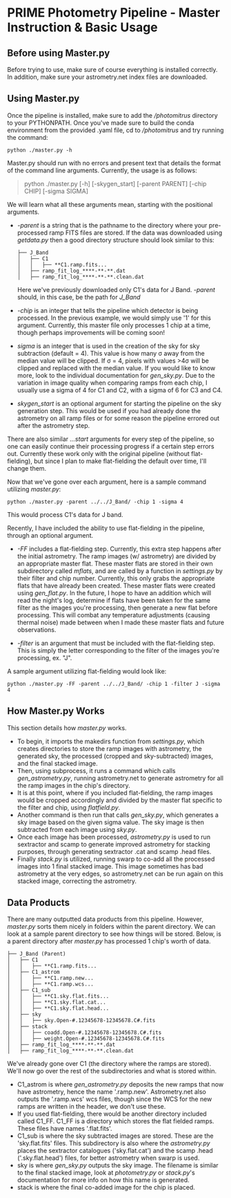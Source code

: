 # PRIME Photometry Pipeline - Master Instruction & Basic Usage

## Before using Master.py

Before trying to use, make sure of course everything is installed correctly.  In addition, make sure your astrometry.net index files are downloaded.

## Using Master.py

Once the pipeline is installed, make sure to add the _/photomitrus_ directory to your PYTHONPATH.  Once you've made sure to build the conda environment from the provided .yaml file, cd to _/photomitrus_ and try running the command:

	python ./master.py -h

Master.py should run with no errors and present text that details the format of the command line arguments.  Currently, the usage is as follows:

> python ./master.py [-h] [-skygen_start] [-parent PARENT] [-chip CHIP] [-sigma SIGMA]

We will learn what all these arguments mean, starting with the positional arguments.  
- _-parent_ is a string that is the pathname to the directory where your pre-processed ramp FITS files are stored.  If the data was downloaded using _getdata.py_ then a good directory structure should look similar to this:
	```
	├── J_Band
	│   ├── C1
	│   │   ├── **C1.ramp.fits...
	│   ├── ramp_fit_log_****-**-**.dat
	│   ├── ramp_fit_log_****-**-**.clean.dat
	```
	Here we've previously downloaded only C1's data for J Band.  _-parent_ should, in this case, be the path for _J_Band_

- _-chip_ is an integer that tells the pipeline which detector is being processed.  In the previous example, we would simply use '1' for this argument.  Currently, this master file only processes 1 chip at a time, though perhaps improvements will be coming soon!

- _sigma_ is an integer that is used in the creation of the sky for sky subtraction (default = 4).  This value is how many &#963; away from the median value will be clipped.  If &#963; = 4, pixels with values >4&#963; will be clipped and replaced with the median value.  If you would like to know more, look to the individual documentation for _gen_sky.py_.  Due to the variation in image quality when comparing ramps from each chip, I usually use a sigma of 4 for C1 and C2, with a sigma of 6 for C3 and C4.

- _skygen_start_ is an optional argument for starting the pipeline on the sky generation step.  This would be used if you had already done the astrometry on all ramp files or for some reason the pipeline errored out after the astrometry step.

There are also similar _...start_ arguments for every step of the pipeline, so one can easily continue their processing progress if a certain step errors out.  Currently these work only with the original pipeline (without flat-fielding), but since I plan to make flat-fielding the default over time, I'll change them.

Now that we've gone over each argument, here is a sample command utilizing _master.py_:

	python ./master.py -parent ../../J_Band/ -chip 1 -sigma 4

This would process C1's data for J band.

Recently, I have included the ability to use flat-fielding in the pipeline, through an optional argument.

- _-FF_ includes a flat-fielding step.  Currently, this extra step happens after the initial astrometry.  The ramp images (w/ astrometry) are divided by an appropriate master flat.  These master flats are stored in their own subdirectory called _mflats_, and are called by a function in _settings.py_ by their filter and chip number.  Currently, this only grabs the appropriate flats that have already been created.  These master flats were created using _gen_flat.py_.  In the future, I hope to have an addition which will read the night's log, determine if flats have been taken for the same filter as the images you're processing, then generate a new flat before processing.  This will combat any temperature adjustments (causing thermal noise) made between when I made these master flats and future observations.

- _-filter_ is an argument that must be included with the flat-fielding step.  This is simply the letter corresponding to the filter of the images you're processing, ex. "J".

A sample argument utilizing flat-fielding would look like:

	python ./master.py -FF -parent ../../J_Band/ -chip 1 -filter J -sigma 4

## How Master.py Works

This section details how _master.py_ works.  

- To begin, it imports the makedirs function from _settings.py_, which creates directories to store the ramp images with astrometry, the generated sky, the processed (cropped and sky-subtracted) images, and the final stacked image.  
- Then, using subprocess, it runs a command which calls _gen_astrometry.py_, running astrometry.net to generate astrometry for all the ramp images in the chip's directory.
- It is at this point, where if you included flat-fielding, the ramp images would be cropped accordingly and divided by the master flat specific to the filter and chip, using _flatfield.py_.
- Another command is then run that calls _gen_sky.py_, which generates a sky image based on the given sigma value.  The sky image is then subtracted from each image using _sky.py_.
- Once each image has been processed, _astrometry.py_ is used to run sextractor and scamp to generate improved astrometry for stacking purposes, through generating sextractor .cat and scamp .head files.
- Finally _stack.py_ is utilized, running swarp to co-add all the processed images into 1 final stacked image.  This image sometimes has bad astrometry at the very edges, so astrometry.net can be run again on this stacked image, correcting the astrometry.   

## Data Products

There are many outputted data products from this pipeline.  However, _master.py_ sorts them nicely in folders within the parent directory.  We can look at a sample parent directory to see how things will be stored.  Below, is a parent directory after _master.py_ has processed 1 chip's worth of data. 

	├── J_Band (Parent)
	│   ├── C1
	│   │   ├── **C1.ramp.fits...
	│   ├── C1_astrom
 	│   │   ├── **C1.ramp.new...
  	│   │   ├── **C1.ramp.wcs...
   	│   ├── C1_sub
  	│   │   ├── **C1.sky.flat.fits...
  	│   │   ├── **C1.sky.flat.cat...
  	│   │   ├── **C1.sky.flat.head...
   	│   ├── sky
	│   │   ├── sky.Open-#.12345678-12345678.C#.fits
  	│   ├── stack
	│   │   ├── coadd.Open-#.12345678-12345678.C#.fits
 	│   │   ├── weight.Open-#.12345678-12345678.C#.fits
  	│   ├── ramp_fit_log_****-**-**.dat
	│   ├── ramp_fit_log_****-**-**.clean.dat

We've already gone over C1 (the directory where the ramps are stored).  We'll now go over the rest of the subdirectories and what is stored within.

- C1_astrom is where _gen_astrometry.py_ deposits the new ramps that now have astrometry, hence the name '.ramp.new'.  Astrometry.net also outputs the '.ramp.wcs' wcs files, though since the WCS for the new ramps are written in the header, we don't use these.
- If you used flat-fielding, there would be another directory included called C1_FF.  C1_FF is a directory which stores the flat fielded ramps.  These files have names '.flat.fits'.
- C1_sub is where the sky subtracted images are stored.  These are the 'sky.flat.fits' files.  This subdirectory is also where the _astrometry.py_ places the sextractor catalogues ('sky.flat.cat') and the scamp .head ('.sky.flat.head') files, for better astrometry when swarp is used.
- sky is where _gen_sky.py_ outputs the sky image.  The filename is similar to the final stacked image, look at _photometry.py_ or _stack.py_'s documentation for more info on how this name is generated.
- stack is where the final co-added image for the chip is placed.  
